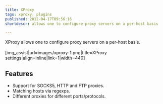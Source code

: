 ```yaml
---
title: XProxy
tags: xproxy, plugins
published: 2012-04-17T09:56:16
shortdescr: allows one to configure proxy servers on a per-host basis

---
```


XProxy allows one to configure proxy servers on a per-host basis.\
\
\[img\_assist|url=images/xproxy-1.png|title=XProxy
settings|align=inline|link=1|width=440\]

Features
--------

-   Support for SOCKS5, HTTP and FTP proxies.
-   Matching hosts via regexps.
-   Different proxies for different ports/protocols.